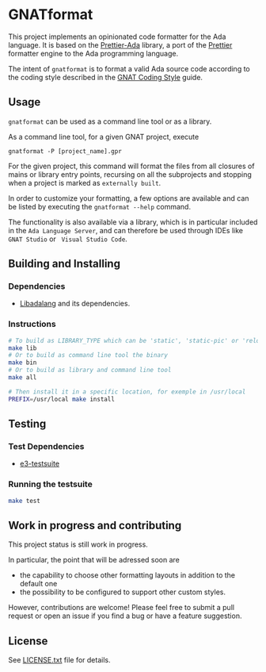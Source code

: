 # GNATformat

This project implements an opinionated code formatter for the Ada language.
It is based on the [Prettier-Ada](https://github.com/AdaCore/prettier-ada) library, 
a port of the [Prettier](https://github.com/prettier/prettier) formatter engine
to the Ada programming language.

The intent of `gnatformat` is to format a valid Ada source code according to the coding
style described in the [GNAT Coding Style](https://gcc.gnu.org/onlinedocs/gnat-style.pdf)
guide. 

## Usage

`gnatformat` can be used as a command line tool or as a library.

As a command line tool, for a given GNAT project, execute 

```
gnatformat -P [project_name].gpr
```

For the given project, this command will format the files from all closures of mains
or library entry points, recursing on all the subprojects and stopping when a project
is marked as `externally built`.

In order to customize your formatting, a few options are available and can be listed
by executing the `gnatformat --help` command.

The functionality is also available via a library, which is in particular included
in the `Ada Language Server`, and can therefore be used through IDEs like `GNAT Studio`
or ` Visual Studio Code`.

## Building and Installing

### Dependencies

- [Libadalang](https://github.com/AdaCore/libadalang) and its dependencies.


### Instructions

```sh
# To build as LIBRARY_TYPE which can be 'static', 'static-pic' or 'relocatable'
make lib
# Or to build as command line tool the binary
make bin
# Or to build as library and command line tool
make all

# Then install it in a specific location, for exemple in /usr/local
PREFIX=/usr/local make install
```

## Testing

### Test Dependencies

- [e3-testsuite](https://e3-testsuite.readthedocs.io/en/latest/)

### Running the testsuite

```sh
make test
```

## Work in progress and contributing

This project status is still work in progress.

In particular, the point that will be adressed soon are

- the capability to choose other formatting layouts in addition to the default one
- the possibility to be configured to support other custom styles.  

However, contributions are welcome! Please feel free to submit a pull request
or open an issue if you find a bug or have a feature suggestion.

## License

See [LICENSE.txt](LICENSE.txt) file for details.

